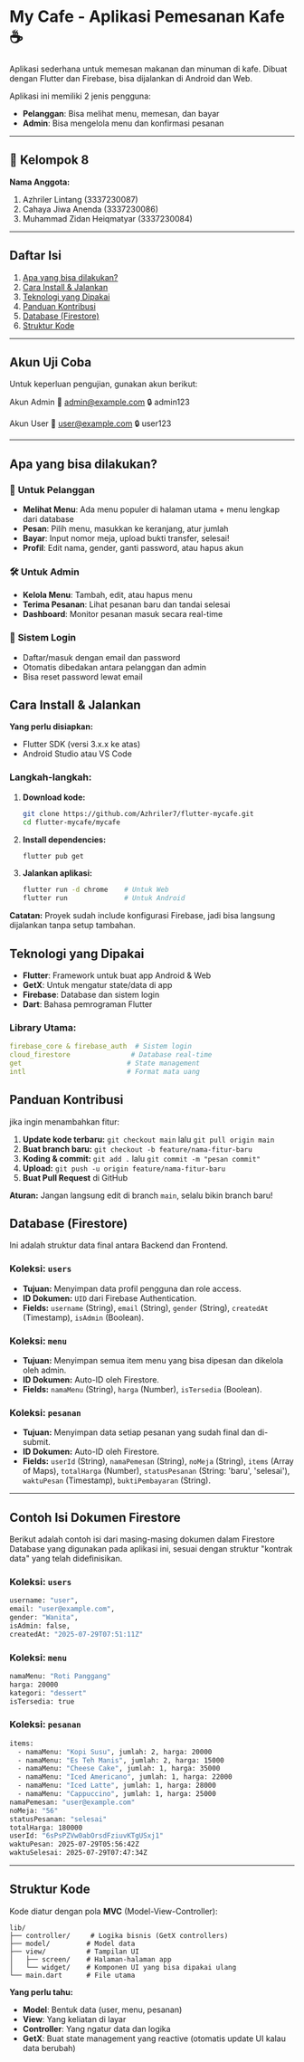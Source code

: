 # My Cafe - Aplikasi Pemesanan Kafe ☕

Aplikasi sederhana untuk memesan makanan dan minuman di kafe. Dibuat dengan Flutter dan Firebase, bisa dijalankan di Android dan Web.

Aplikasi ini memiliki 2 jenis pengguna:
- **Pelanggan**: Bisa melihat menu, memesan, dan bayar
- **Admin**: Bisa mengelola menu dan konfirmasi pesanan

---

## 👥 Kelompok 8
**Nama Anggota:**
1. Azhriler Lintang (3337230087)
2. Cahaya Jiwa Anenda (3337230086)
3. Muhammad Zidan Heiqmatyar (3337230084)

---

## Daftar Isi
1. [Apa yang bisa dilakukan?](#apa-yang-bisa-dilakukan)
2. [Cara Install & Jalankan](#cara-install--jalankan)
3. [Teknologi yang Dipakai](#teknologi-yang-dipakai)
4. [Panduan Kontribusi](#panduan-kontribusi)
5. [Database (Firestore)](#database-firestore)
6. [Struktur Kode](#struktur-kode)

---

## Akun Uji Coba
Untuk keperluan pengujian, gunakan akun berikut:

Akun Admin
📧 admin@example.com
🔒 admin123

Akun User
📧 user@example.com
🔒 user123

---

## Apa yang bisa dilakukan?

### 👥 **Untuk Pelanggan**
- **Melihat Menu**: Ada menu populer di halaman utama + menu lengkap dari database
- **Pesan**: Pilih menu, masukkan ke keranjang, atur jumlah
- **Bayar**: Input nomor meja, upload bukti transfer, selesai!
- **Profil**: Edit nama, gender, ganti password, atau hapus akun

### 🛠️ **Untuk Admin** 
- **Kelola Menu**: Tambah, edit, atau hapus menu
- **Terima Pesanan**: Lihat pesanan baru dan tandai selesai
- **Dashboard**: Monitor pesanan masuk secara real-time

### 🔐 **Sistem Login**
- Daftar/masuk dengan email dan password
- Otomatis dibedakan antara pelanggan dan admin
- Bisa reset password lewat email

## Cara Install & Jalankan

**Yang perlu disiapkan:**
- Flutter SDK (versi 3.x.x ke atas)
- Android Studio atau VS Code

### Langkah-langkah:

1.  **Download kode:**
    ```bash
    git clone https://github.com/Azhriler7/flutter-mycafe.git
    cd flutter-mycafe/mycafe
    ```

2.  **Install dependencies:**
    ```bash
    flutter pub get
    ```

3.  **Jalankan aplikasi:**
    ```bash
    flutter run -d chrome    # Untuk Web
    flutter run              # Untuk Android
    ```

**Catatan:** Proyek sudah include konfigurasi Firebase, jadi bisa langsung dijalankan tanpa setup tambahan.

## Teknologi yang Dipakai

- **Flutter**: Framework untuk buat app Android & Web
- **GetX**: Untuk mengatur state/data di app
- **Firebase**: Database dan sistem login
- **Dart**: Bahasa pemrograman Flutter

### Library Utama:
```yaml
firebase_core & firebase_auth  # Sistem login
cloud_firestore               # Database real-time  
get                          # State management
intl                         # Format mata uang
```

## Panduan Kontribusi

jika ingin menambahkan fitur:

1. **Update kode terbaru:** `git checkout main` lalu `git pull origin main`
2. **Buat branch baru:** `git checkout -b feature/nama-fitur-baru`  
3. **Koding & commit:** `git add .` lalu `git commit -m "pesan commit"`
4. **Upload:** `git push -u origin feature/nama-fitur-baru`
5. **Buat Pull Request** di GitHub

**Aturan:** Jangan langsung edit di branch `main`, selalu bikin branch baru!

## Database (Firestore)

Ini adalah struktur data final antara Backend dan Frontend.

### Koleksi: `users`
* **Tujuan:** Menyimpan data profil pengguna dan role access.
* **ID Dokumen:** `UID` dari Firebase Authentication.
* **Fields:** `username` (String), `email` (String), `gender` (String), `createdAt` (Timestamp), `isAdmin` (Boolean).

### Koleksi: `menu`
* **Tujuan:** Menyimpan semua item menu yang bisa dipesan dan dikelola oleh admin.
* **ID Dokumen:** Auto-ID oleh Firestore.
* **Fields:** `namaMenu` (String), `harga` (Number), `isTersedia` (Boolean).

### Koleksi: `pesanan`
* **Tujuan:** Menyimpan data setiap pesanan yang sudah final dan di-submit.
* **ID Dokumen:** Auto-ID oleh Firestore.
* **Fields:** `userId` (String), `namaPemesan` (String), `noMeja` (String), `items` (Array of Maps), `totalHarga` (Number), `statusPesanan` (String: 'baru', 'selesai'), `waktuPesan` (Timestamp), `buktiPembayaran` (String).

---

## Contoh Isi Dokumen Firestore

Berikut adalah contoh isi dari masing-masing dokumen dalam Firestore Database yang digunakan pada aplikasi ini, sesuai dengan struktur "kontrak data" yang telah didefinisikan.

### Koleksi: `users`
```bash
username: "user",
email: "user@example.com",
gender: "Wanita",
isAdmin: false,
createdAt: "2025-07-29T07:51:11Z"
```

### Koleksi: `menu`
```bash
namaMenu: "Roti Panggang"
harga: 20000
kategori: "dessert"
isTersedia: true
```

### Koleksi: `pesanan`
```bash
items:
  - namaMenu: "Kopi Susu", jumlah: 2, harga: 20000
  - namaMenu: "Es Teh Manis", jumlah: 2, harga: 15000
  - namaMenu: "Cheese Cake", jumlah: 1, harga: 35000
  - namaMenu: "Iced Americano", jumlah: 1, harga: 22000
  - namaMenu: "Iced Latte", jumlah: 1, harga: 28000
  - namaMenu: "Cappuccino", jumlah: 1, harga: 25000
namaPemesan: "user@example.com"
noMeja: "56"
statusPesanan: "selesai"
totalHarga: 180000
userId: "6sPsPZVw0abOrsdFziuvKTgUSxj1"
waktuPesan: 2025-07-29T05:56:42Z
waktuSelesai: 2025-07-29T07:47:34Z
```

---

## Struktur Kode

Kode diatur dengan pola **MVC** (Model-View-Controller):

```
lib/
├── controller/     # Logika bisnis (GetX controllers)
├── model/         # Model data 
├── view/          # Tampilan UI
│   ├── screen/    # Halaman-halaman app
│   └── widget/    # Komponen UI yang bisa dipakai ulang
└── main.dart      # File utama
```

**Yang perlu tahu:**
- **Model**: Bentuk data (user, menu, pesanan)
- **View**: Yang keliatan di layar
- **Controller**: Yang ngatur data dan logika
- **GetX**: Buat state management yang reactive (otomatis update UI kalau data berubah)
